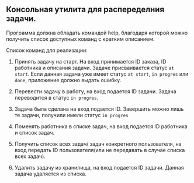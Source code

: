 ## Консольная утилита для распеределния задачи.

Программа должна обладать командой help, благодаря которой можно получить список доступных команд с кратким описанием.

Список команд для реализации:

 1. Принять задачу на старт. На вход принимается ID заказа, ID работника и описания задачи. Задаче присваивается статус `at start`. Если данная задача уже  имеет статус `at start`, `in progres` или `done`, приложение должно выдать ошибку.

 2. Перевести задачу в работу, на вход подается ID задачи.
 Задача переводится в статус `in progres`.

 3. Задача была сделана на вход подается ID. Завершить можно лишь те задачи, получили имели статус `in progres`

 4. Поменять работника в списке задач, на вход подается ID работника и список задач.

 5. Получить список всех задач/ задач конкретного пользователя, на вход передать ID пользователя(или не передавать в случае списка всех задач).

 6. Удалить задачу из хранилища, на вход подается ID задачи. Данная задача удаляется из списка.
